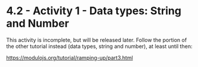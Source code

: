 # 4.2 - Activity 1 - Data types: String and Number


This activity is incomplete, but will be released later. Follow the portion of
the other tutorial instead (data types, string and number), at least until then:

<https://modulojs.org/tutorial/ramping-up/part3.html>


<!--
X is Y



-----------------


Challenge 1:
-----------------------------------------------------

* Objective: Start

1. Open [challenge1.html](./challenge1.html) in your text editor and browser.

2. Examine the existing code.

3. Observe the results in your browser

4. Fix the code to achieve the results.



-----------------





Challenge 2:
----------------------------------


* Objective:

1. Open [challenge2.html](./challenge2.html) in your text editor and browser.

2. Examine the existing code.

3. Observe the results in your browser

4. Fix the code to achieve the results.


-----------------


Challenge 3:
----------------------------------


* Objective:

1. Open [challenge3.html](./challenge3.html) in your text editor and browser.

2. Examine the existing code.

3. Observe the results in your browser

4. Fix the code to achieve the results.



----------------------------------



Challenge 4:
----------------------------------

* Objective:

1. Open [challenge4.html](./challenge4.html) in your text editor and browser.

2. Examine the existing code.

3. Observe the results in your browser

4. Fix the code to achieve the results.
-->
